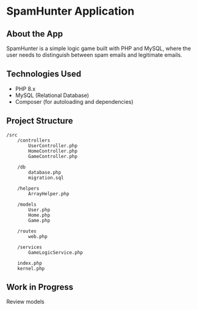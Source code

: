 # SpamHunter Application

## About the App

SpamHunter is a simple logic game built with PHP and MySQL, where the user needs to distinguish between spam emails and legitimate emails.

## Technologies Used

- PHP 8.x
- MySQL (Relational Database)
- Composer (for autoloading and dependencies)

## Project Structure

```plaintext
/src
    /controllers
        UserController.php
        HomeController.php
        GameController.php

    /db
        database.php
        migration.sql

    /helpers
        ArrayHelper.php

    /models
        User.php
        Home.php
        Game.php

    /routes
        web.php

    /services
        GameLogicService.php

    index.php
    kernel.php
````

## Work in Progress

Review models


